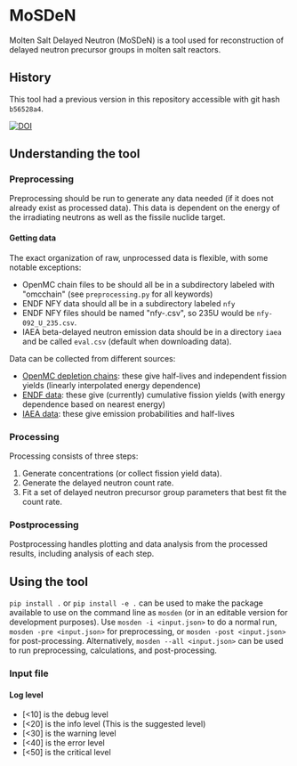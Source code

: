 # MoSDeN
Molten Salt Delayed Neutron (MoSDeN) is a tool used for reconstruction of 
delayed neutron precursor groups in molten salt reactors.

## History
This tool had a previous version in this repository accessible with 
git hash `b56528a4`.

[![DOI](https://zenodo.org/badge/DOI/10.5281/zenodo.14888551.svg)](https://doi.org/10.5281/zenodo.14888551)

## Understanding the tool

### Preprocessing
Preprocessing should be run to generate any data needed (if it does not already 
exist as processed data).
This data is dependent on the energy of the irradiating neutrons as well as the 
fissile nuclide target.

#### Getting data
The exact organization of raw, unprocessed data is flexible, with some notable 
exceptions:
- OpenMC chain files to be should all be in a subdirectory labeled with 
"omcchain" (see `preprocessing.py` for all keywords)
- ENDF NFY data should all be in a subdirectory labeled `nfy`
- ENDF NFY files should be named "nfy-<ZZZ>_<ID>_<AAA>.csv", so 235U would be 
`nfy-092_U_235.csv`.
- IAEA beta-delayed neutron emission data should be in a directory `iaea` and 
be called `eval.csv` (default when downloading data).

Data can be collected from different sources:
- [OpenMC depletion chains](https://openmc.org/depletion-chains/): these give 
half-lives and independent fission yields (linearly interpolated 
energy dependence)
- [ENDF data](https://www.nndc.bnl.gov/endf-releases/): these give (currently) 
cumulative fission yields (with energy dependence based on nearest energy)
- [IAEA data](https://www-nds.iaea.org/beta-delayed-neutron/database.html): 
these give emission probabilities and half-lives

### Processing
Processing consists of three steps:
1. Generate concentrations (or collect fission yield data).
2. Generate the delayed neutron count rate.
3. Fit a set of delayed neutron precursor group parameters that best fit the 
count rate.

### Postprocessing
Postprocessing handles plotting and data analysis from the processed results, 
including analysis of each step.

## Using the tool

`pip install .` or `pip install -e .` can be used to make the package available 
to use on the command line as `mosden` (or in an editable version for 
development purposes).
Use `mosden -i <input.json>` to do a normal run, `mosden -pre <input.json>` for 
preprocessing, or `mosden -post <input.json>` for post-processing.
Alternatively, `mosden --all <input.json>` can be used to run preprocessing, 
calculations, and post-processing.

### Input file

#### Log level
- [<10] is the debug level
- [<20] is the info level (This is the suggested level)
- [<30] is the warning level
- [<40] is the error level
- [<50] is the critical level